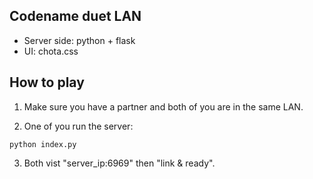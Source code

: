 ## Codename duet LAN

- Server side: python + flask
- UI: chota.css

## How to play

1. Make sure you have a partner and both of you are in the same LAN.

2. One of you run the server:
```
python index.py
```

3. Both vist "server_ip:6969" then "link & ready".